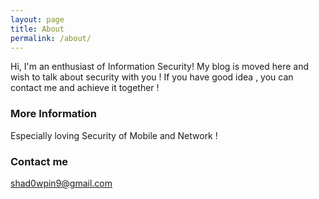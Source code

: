 ```yaml
---
layout: page
title: About
permalink: /about/
---
```


Hi, I'm an enthusiast of Information Security! My blog is moved here and wish to talk about security with you ! If you have good idea , you can contact me and achieve it together !

### More Information 

Especially loving Security of Mobile and Network !

### Contact me 

[shad0wpin9@gmail.com](mailto:shad0wpin9@gmail.com)
